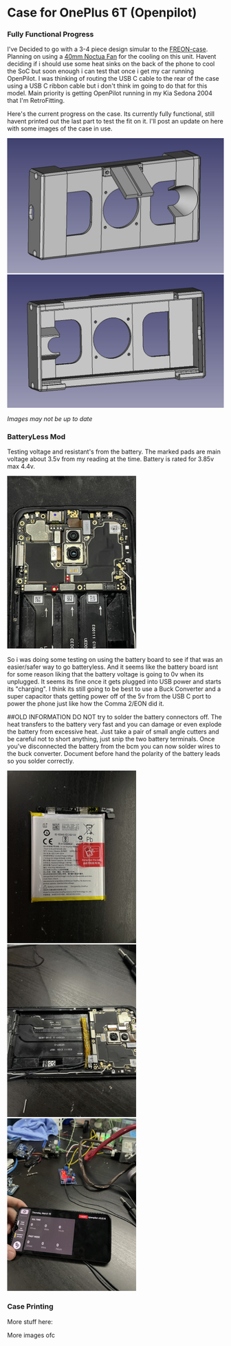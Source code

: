 # Case for OnePlus 6T (Openpilot)


### Fully Functional Progress

I've Decided to go with a 3-4 piece design simular to the [FREON-case](https://github.com/RetroPilot/FREON-case). Planning on using a [40mm Noctua Fan](https://www.amazon.com/Noctua-Cooling-Bearing-NF-A4X10-FLX-5V/dp/B00NEMGCIA) for the cooling on this unit. Havent deciding if i should use some heat sinks on the back of the phone to cool the SoC but soon enough i can test that once i get my car running OpenPilot. I was thinking of routing the USB C cable to the rear of the case using a USB C ribbon cable but i don't think im going to do that for this model. Main priority is getting OpenPilot running in my Kia Sedona 2004 that I'm RetroFitting.

Here's the current progress on the case. Its currently fully functional, still havent printed out the last part to test the fit on it. I'll post an update on here with some images of the case in use.

<img src="https://github.com/Paperboypaddy/6TCase/blob/main/images/Finished_functional_rear.jpg" width="600">
<img src="https://github.com/Paperboypaddy/6TCase/blob/main/images/Finished_functional_front.jpg" width="600">

*Images may not be up to date*

### BatteryLess Mod

Testing voltage and resistant's from the battery. The marked pads are main voltage about 3.5v from my reading at the time. Battery is rated for 3.85v max 4.4v. 

<img src="https://github.com/Paperboypaddy/6TCase/blob/main/images/6T_Mainboard.jpg" width="300">

So i was doing some testing on using the battery board to see if that was an easier/safer way to go batteryless. And it seems like the battery board isnt for some reason liking that the battery voltage is going to 0v when its unplugged. It seems its fine once it gets plugged into USB power and starts its "charging". I think its still going to be best to use a Buck Converter and a super capacitor thats getting power off of the 5v from the USB C port to power the phone just like how the Comma 2/EON did it. 

##OLD INFORMATION
DO NOT try to solder the battery connectors off. The heat transfers to the battery very fast and you can damage or even explode the battery from excessive heat. Just take a pair of small angle cutters and be careful not to short anything, just snip the two battery terminals. Once you've disconnected the battery from the bcm you can now solder wires to the buck converter. Document before hand the polarity of the battery leads so you solder correctly.

<img src="https://github.com/Paperboypaddy/6TCase/blob/main/images/6T_Battery.jpg" width="300">
<img src="https://github.com/Paperboypaddy/6TCase/blob/main/images/6T_BatteryLess_Mod.jpg" width="300">
<img src="https://github.com/Paperboypaddy/6TCase/blob/main/images/6T_BatteryLess_in_action.jpg" width="300">





### Case Printing

More stuff here:

More images ofc



